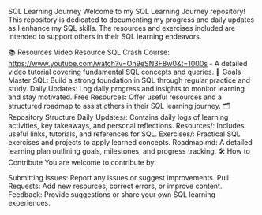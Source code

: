 SQL Learning Journey
Welcome to my SQL Learning Journey repository! This repository is dedicated to documenting my progress and daily updates as I enhance my SQL skills. The resources and exercises included are intended to support others in their SQL learning endeavors.

📚 Resources
Video Resource
SQL Crash Course: https://www.youtube.com/watch?v=On9eSN3F8w0&t=1000s - A detailed video tutorial covering fundamental SQL concepts and queries.
🚀 Goals
Master SQL: Build a strong foundation in SQL through regular practice and study.
Daily Updates: Log daily progress and insights to monitor learning and stay motivated.
Free Resources: Offer useful resources and a structured roadmap to assist others in their SQL learning journey.
🗂 Repository Structure
Daily_Updates/: Contains daily logs of learning activities, key takeaways, and personal reflections.
Resources/: Includes useful links, tutorials, and references for SQL.
Exercises/: Practical SQL exercises and projects to apply learned concepts.
Roadmap.md: A detailed learning plan outlining goals, milestones, and progress tracking.
🛠 How to Contribute
You are welcome to contribute by:

Submitting Issues: Report any issues or suggest improvements.
Pull Requests: Add new resources, correct errors, or improve content.
Feedback: Provide suggestions or share your own SQL learning experiences.
